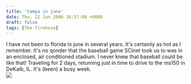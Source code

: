 ```yaml
---
title: 'tampa in june'
date: Thu, 22 Jun 2006 16:57:00 +0000
draft: false
tags: [The firehose]
---
```


I have not been to florida in june in several years. It's certainly as hot as I remember. It's no qonder that the baseball game SCinet took us to was in an enclosed, air conditioned stadium. I never knew that baseball could be like that! Traveling for 2 days, returning just in time to drive to the ms150 in DeKalb, IL. It's (been) a busy week.  
![](http://www.nickburaglio.com/images/Photo_062106_004.jpg)